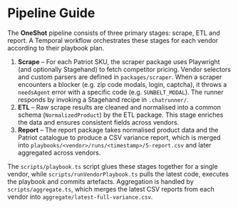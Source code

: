 # Pipeline Guide

The **OneShot** pipeline consists of three primary stages: scrape, ETL and report. A Temporal workflow orchestrates these stages for each vendor according to their playbook plan.

1. **Scrape** – For each Patriot SKU, the scraper package uses Playwright (and optionally Stagehand) to fetch competitor pricing. Vendor selectors and custom parsers are defined in `packages/scraper`. When a scraper encounters a blocker (e.g. zip code modals, login, captcha), it throws a `needsAgent` error with a specific code (e.g. `SUNBELT_MODAL`). The runner responds by invoking a Stagehand recipe in `.chatrunner/`.
2. **ETL** – Raw scrape results are cleaned and normalised into a common schema (`NormalizedProduct`) by the ETL package. This stage enriches the data and ensures consistent fields across vendors.
3. **Report** – The report package takes normalised product data and the Patriot catalogue to produce a CSV variance report, which is merged into `playbooks/<vendor>/runs/<timestamp>/5-report.csv` and later aggregated across vendors.

The `scripts/playbook.ts` script glues these stages together for a single vendor, while `scripts/runVendorPlaybook.ts` pulls the latest code, executes the playbook and commits artefacts. Aggregation is handled by `scripts/aggregate.ts`, which merges the latest CSV reports from each vendor into `aggregate/latest-full-variance.csv`.
